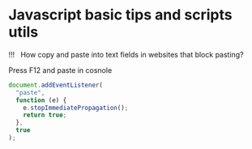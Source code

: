 # Javascript basic tips and scripts utils

!!! &nbsp; How copy and paste into text fields in websites that block pasting?

Press F12 and paste in cosnole

```js
document.addEventListener(
  "paste",
  function (e) {
    e.stopImmediatePropagation();
    return true;
  },
  true
);
```
